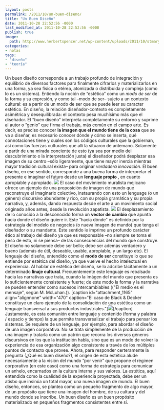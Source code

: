 ```yaml
---
layout: posts
permalink: /2011/10/un-buen-diseno/
title: "Un Buen Diseño"
date: 2011-10-28 22:52:56 -0000
last_modified_at: 2011-10-28 22:52:56 -0000
publish: true
image:
  path: http://www.herbertspencer.net/wp-content/uploads/2011/10/stmaryplate2big1.jpg
categories:
- notas
tags:
- "diseño"
- "teoría"
---
```

Un buen diseño corresponde a un trabajo profundo de integración y equilibrio de diversos factores para finalmente cifrarlos y materializarlos en una forma, ya sea física o etérea, atomizada o distribuida y compleja (como lo es un sistema). Entiendo la noción de “estética” como un _modo de ser_ de la forma y su expresión, y como tal –modo de ser– sujeto a un contexto cultural: es a partir de un modo de ser que se puede leer su caracter estético. En diseño, la relación diseñador-contexto es completamente asimétrica y desequilibrada: el contexto pesa muchísimo más que el diseñador. El “buen diseño” interpreta completamente su entorno y suprime al autor o “genio” que firma el trabajo, más común en el campo arte. Es decir, es preciso conocer **la imagen que el mundo tiene de la cosa** que se va a diseñar, es necesario conocer dónde y cómo se inserta, qué connotaciones tiene y cuales son los códigos culturales que la gobiernan, así como las fuerzas culturales que allí la situaron de antemano. Solamente a partir de una mirada conciente de esto (ya sea por medio del descubrimiento o la interpretación justa) el diseñador podrá desplazar esa imagen de su centro –sólo ligeramente, que tiene mayor inercia mientras mayor tradición cultural exista– para originar _verdadera innovación_. El buen diseño, en ese sentido, corresponde a una buena forma de interpretar el presente e imaginar el futuro desde un **lenguaje propio** , en cuanto apropiable y apropiado. [![](/assets/uploads/2011/10/image021-453x340.jpg)](/assets/uploads/2011/10/image021.jpg) El caso del movimiento muralista mejicano ofrece un ejemplo de una proposición de imagen de mundo que reconstruye el imaginario colectivo, instaurando con esto un lenguage (o un género) discursivo abundante y rico, con su propia gramática y su propia narrativa, y, además, dando respuesta desde el arte a un movimiento social originado años antes, desde la revolución zapatista. [![](/assets/uploads/2011/10/image011-453x340.jpg)](/assets/uploads/2011/10/image011.jpg) El desplazamiento de lo conocido a la desconocido forma un **vector de cambio** que apunta hacia donde el diseño quiere ir. Este “hacia dónde” es definido por la estrategia del modelo de negocios (o nueva imagen de mundo) que tenga el diseñador o su mandante. Este sentido le imprime un profundo carácter ético al trabajo del diseño ya que es responsable –no siempre se toma el peso de esto, ni se piensa– de las consecuencias del mundo que construye. El diseño no solamende debe ser bello; debe ser además verdadero y bueno (además de útil, deseable, usable, apropiable, y un largo etc). El lenguaje del diseño, entendido como el **modo de ser** constituye lo que se entiende por estética del diseño, ya que vuelve el hecho intelectual en experiencia. Al hablar de estética del diseño, se lo adcribe tácitamente a un determinado **linaje cultural**. Frecuentemente este lenguaje es rebalsado hacia las narrativas que trata, cuando la imágen del mundo que presenta es lo suficientemente consistente y fuerte; de este modo la forma y la narrativa se pueden entender como sucesos intercambiables (("El medio es el mensaje", según M. McLuhan.)). [caption id="attachment_1165" align="alignnone" width="470" caption="El caso de Black & Decker constituye un claro ejemplo de la consolidación de una estética como un lenguaje transversal a sus productos industriales."][![](/assets/uploads/2011/10/image001-470x261.jpg)](/assets/uploads/2011/10/image001.jpg)[/caption]   Justamente, es esta comunión entre lenguaje y contenido (forma y palabra / espacio y tiempo) la que permite transversalizar el trabajo para pensar los sistemas. Se requiere de un lenguaje, por ejemplo, para abordar el diseño de una imagen corporativa. No se trata simplemente de la producción de una imagen y tratarla como un patrón que recorra los diversos géneros discursivos en los que la institución habla, sino que es un modo de volver la experiencia de esa organización algo consistente a través de los múltiples puntos de contacto que provee. Ahora, para responder certeramente la pregunta (¿Qué es buen diseño?), el origen de esta estética alude necesariamente a la visión del mundo “por venir” que propone el régimen corporativo (en este caso) como una forma de estrategia para comunicar un anhelo, encarnados en la cultura interna y sus valores. La estética, aquí entendida como la cualidad de la experiencia proyectada, debe ser un atisbo que insinúa un total mayor, una nueva imagen de mundo. El buen diseño, entonces, se plantea como un pequeño fragmento de algo mayor, de un propósito que tiene una imagen del hombre, de su cultura y del mundo donde se inscribe. Un buen diseño es un buen propósito materializado en pequeños fragmentos consistentes entre sí.
